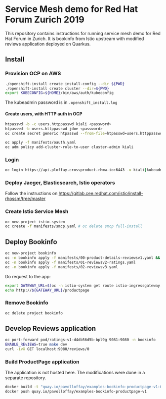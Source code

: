 # Service Mesh demo for Red Hat Forum Zurich 2019 

This repository contains instructions for running service mesh demo for Red Hat Forum in Zurich.
It is bookinfo from Istio upstream with modified reviews application deployed on Quarkus.

## Install

### Provision OCP on AWS
```bash
./openshift-install create install-config --dir ${PWD}
./openshift-install create cluster --dir=${PWD}
export KUBECONFIG=${HOME}/bin/aws/auth/kubeconfig
```

The kubeadmin password is in `.openshift_install.log`

#### Create users, with HTTP auth in OCP
```bash
htpasswd -b -c users.httppasswd kiali <password>
htpasswd -b users.httppasswd jdoe <password>
oc create secret generic htpasswd --from-file=htpasswd=users.httppasswd -n openshift-config --dry-run=true -o yaml

oc apply -f manifests/oauth.yaml
oc adm policy add-cluster-role-to-user cluster-admin kiali
```

### Login
```bash
oc login https://api.ploffay.crossproduct.rhmw.io:6443 -u kiali|kubeadmin -p 
```

### Deploy Jaeger, Elasticsearch, Istio operators
Follow the instructions on https://gitlab.cee.redhat.com/istio/install-rhossm/tree/master

### Create Istio Service Mesh
```bash
oc new-project istio-system
oc create -f manifests/smcp.yaml # oc delete smcp full-install
```

## Deploy Bookinfo
```bash
oc new-project bookinfo
oc -n bookinfo apply -f manifests/00-product-details-reviewsv1.yaml && oc -n bookinfo apply -f manifests/bookinfo-gateway.yaml
oc -n bookinfo apply -f manifests/01-reviewsv2-ratings.yaml
oc -n bookinfo apply -f manifests/02-reviewsv3.yaml
```

Do request to the app:
```bash
export GATEWAY_URL=$(oc -n istio-system get route istio-ingressgateway -o jsonpath='{.spec.host}')
echo http://${GATEWAY_URL}/productpage
```

### Remove Bookinfo
```bash
oc delete project bookinfo
```

## Develop Reviews application
```bash
oc port-forward pod/ratings-v1-d4db56d5b-bpl9g 9081:9080 -n bookinfo
ENABLE_REvIEWS=true make dev
curl -ivX GET localhost:9080/reviews/0
```

### Build ProductPage application
The application is not hosted here. The modifications were done in a separate repository.

```bash
docker build -t "quay.io/pavolloffay/examples-bookinfo-productpage-v1:0.12.0" -t quay.io/pavolloffay/examples-bookinfo-productpage-v1:latest .
docker push quay.io/pavolloffay/examples-bookinfo-productpage-v1
``` 
